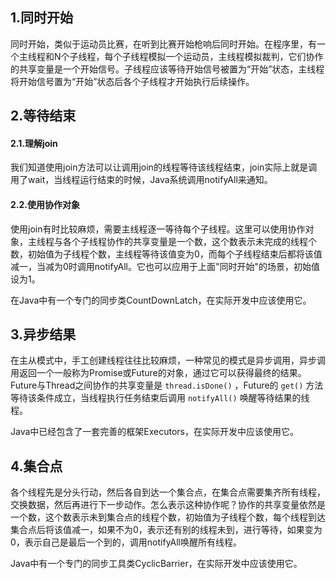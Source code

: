 ## 1.同时开始
同时开始，类似于运动员比赛，在听到比赛开始枪响后同时开始。在程序里，有一个主线程和N个子线程，每个子线程模拟一个运动员，主线程模拟裁判，它们协作的共享变量是一个开始信号。子线程应该等待开始信号被置为“开始”状态，主线程将开始信号置为“开始”状态后各个子线程才开始执行后续操作。

## 2.等待结束
#### 2.1.理解join
我们知道使用join方法可以让调用join的线程等待该线程结束，join实际上就是调用了wait，当线程运行结束的时候，Java系统调用notifyAll来通知。

#### 2.2.使用协作对象
使用join有时比较麻烦，需要主线程逐一等待每个子线程。这里可以使用协作对象，主线程与各个子线程协作的共享变量是一个数，这个数表示未完成的线程个数，初始值为子线程个数，主线程等待该值变为0，而每个子线程结束后都将该值减一，当减为0时调用notifyAll。它也可以应用于上面"同时开始"的场景，初始值设为1。

在Java中有一个专门的同步类CountDownLatch，在实际开发中应该使用它。

## 3.异步结果
在主从模式中，手工创建线程往往比较麻烦，一种常见的模式是异步调用，异步调用返回一个一般称为Promise或Future的对象，通过它可以获得最终的结果。Future与Thread之间协作的共享变量是 `thread.isDone()` ，Future的 `get()` 方法等待该条件成立，当线程执行任务结束后调用 `notifyAll()` 唤醒等待结果的线程。

Java中已经包含了一套完善的框架Executors，在实际开发中应该使用它。

## 4.集合点
各个线程先是分头行动，然后各自到达一个集合点，在集合点需要集齐所有线程，交换数据，然后再进行下一步动作。怎么表示这种协作呢？协作的共享变量依然是一个数，这个数表示未到集合点的线程个数，初始值为子线程个数，每个线程到达集合点后将该值减一，如果不为0，表示还有别的线程未到，进行等待，如果变为0，表示自己是最后一个到的，调用notifyAll唤醒所有线程。

Java中有一个专门的同步工具类CyclicBarrier，在实际开发中应该使用它。